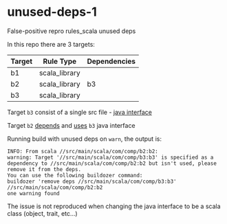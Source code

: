 # unused-deps-1
False-positive repro rules_scala unused deps

In this repo there are 3 targets:

<table>
<thead>
<tr>
<th>Target</th>
<th>Rule Type</th>
<th>Dependencies</th>
</tr>
</thead>
<tbody>
<tr>
<td>b1</td>
<td>scala_library</td>
<td>&nbsp;</td>
</tr>
<tr>
<td>b2</td>
<td>scala_library</td>
<td>b3</td>
</tr>
<tr>
<td>b3</td>
<td>scala_library</td>
<td>&nbsp;</td>
</tr>
</tbody>
</table>

Target `b3` consist of a single src file - [java interface](src/main/scala/com/comp/b3/B3.java)

Target `b2` [depends](src/main/scala/com/comp/b2/BUILD.bazel#L7) and [uses](src/main/scala/com/comp/b2/B2.scala#L6) `b3` java interface

Running build with unused deps on `warn`, the output is:
```
INFO: From scala //src/main/scala/com/comp/b2:b2:
warning: Target '//src/main/scala/com/comp/b3:b3' is specified as a dependency to //src/main/scala/com/comp/b2:b2 but isn't used, please remove it from the deps.
You can use the following buildozer command:
buildozer 'remove deps //src/main/scala/com/comp/b3:b3' //src/main/scala/com/comp/b2:b2
one warning found
```

The issue is not reproduced when changing the java interface to be a scala class (object, trait, etc...)
